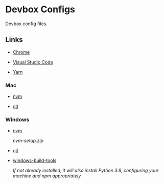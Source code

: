 # Devbox Configs

Devbox config files.

## Links

- [Chrome](https://www.google.com/chrome)

- [Visual Studio Code](https://code.visualstudio.com/)

- [Yarn](https://legacy.yarnpkg.com/lang/en/docs/install)

### Mac

- [nvm](https://github.com/nvm-sh/nvm)

- [git](https://git-scm.com/download/mac)

### Windows

- [nvm](https://github.com/coreybutler/nvm-windows)

  _nvm-setup.zip_

- [git](https://git-scm.com/download/win)

- [windows-build-tools](https://github.com/felixrieseberg/windows-build-tools)

  _If not already installed, it will also install Python 3.8, configuring your machine and npm appropriately._
